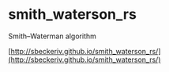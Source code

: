 # smith_waterson_rs
Smith–Waterman algorithm

[http://sbeckeriv.github.io/smith_waterson_rs/](http://sbeckeriv.github.io/smith_waterson_rs/)
